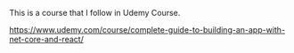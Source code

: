 This is a course that I follow in Udemy Course.

https://www.udemy.com/course/complete-guide-to-building-an-app-with-net-core-and-react/
